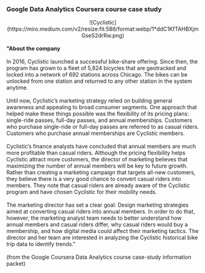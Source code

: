 ### Google Data Analytics Coursera course case study
<center>![Cyclistic](https://miro.medium.com/v2/resize:fit:586/format:webp/1*ddC1KfTAHBXjmGseS2drRw.png)</center>
<br>
<b>"About the company</b>
<br><br>
In 2016, Cyclistic launched a successful bike-share offering. Since then, the program has grown to a fleet of 5,824 bicycles that
are geotracked and locked into a network of 692 stations across Chicago. The bikes can be unlocked from one station and
returned to any other station in the system anytime.
<br><br>
Until now, Cyclistic’s marketing strategy relied on building general awareness and appealing to broad consumer segments.
One approach that helped make these things possible was the flexibility of its pricing plans: single-ride passes, full-day passes,
and annual memberships. Customers who purchase single-ride or full-day passes are referred to as casual riders. Customers
who purchase annual memberships are Cyclistic members.
<br><br>
Cyclistic’s finance analysts have concluded that annual members are much more profitable than casual riders. Although the
pricing flexibility helps Cyclistic attract more customers, the director of marketing believes that maximizing the number of annual members will
be key to future growth. Rather than creating a marketing campaign that targets all-new customers, they believe there is a
very good chance to convert casual riders into members. They note that casual riders are already aware of the Cyclistic
program and have chosen Cyclistic for their mobility needs.
<br><br>
The marketing director has set a clear goal: Design marketing strategies aimed at converting casual riders into annual members. In order to
do that, however, the marketing analyst team needs to better understand how annual members and casual riders differ, why
casual riders would buy a membership, and how digital media could affect their marketing tactics. The director and her team are
interested in analyzing the Cyclistic historical bike trip data to identify trends."
<br><br>
(from the Google Coursera Data Analytics course case-study information packet)
